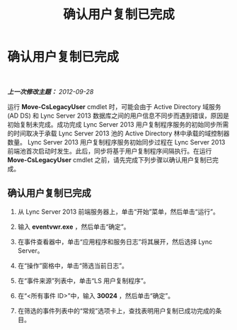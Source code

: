 ﻿---
title: 确认用户复制已完成
TOCTitle: 确认用户复制已完成
ms:assetid: 199dc9de-b555-468f-a42a-9e92ea6c9053
ms:mtpsurl: https://technet.microsoft.com/zh-cn/library/JJ204712(v=OCS.15)
ms:contentKeyID: 49312146
ms.date: 05/19/2016
mtps_version: v=OCS.15
ms.translationtype: HT
---

# 确认用户复制已完成

 

_**上一次修改主题：** 2012-09-28_

运行 **Move-CsLegacyUser** cmdlet 时，可能会由于 Active Directory 域服务 (AD DS) 和 Lync Server 2013 数据库之间的用户信息不同步而遇到错误，原因是初始复制未完成。成功完成 Lync Server 2013 用户复制程序服务的初始同步所需的时间取决于承载 Lync Server 2013 池的 Active Directory 林中承载的域控制器数量。 Lync Server 2013 用户复制程序服务初始同步过程在 Lync Server 2013 前端池首次启动时发生。此后，同步将基于用户复制程序间隔执行。在运行 **Move-CsLegacyUser** cmdlet 之前，请先完成下列步骤以确认用户复制已完成。

## 确认用户复制已完成

1.  从 Lync Server 2013 前端服务器上，单击“开始”菜单，然后单击“运行”。

2.  输入 **eventvwr.exe** ，然后单击“确定”。

3.  在事件查看器中，单击“应用程序和服务日志”将其展开，然后选择 Lync Server。

4.  在“操作”窗格中，单击“筛选当前日志”。

5.  在“事件来源”列表中，单击“LS 用户复制程序”。

6.  在“\<所有事件 ID\>”中，输入 **30024** ，然后单击“确定”。

7.  在筛选的事件列表中的“常规”选项卡上，查找表明用户复制已成功完成的条目。

